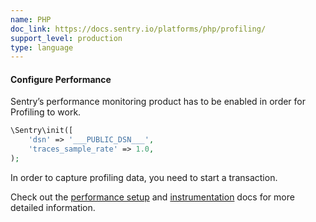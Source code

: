 ```yaml
---
name: PHP
doc_link: https://docs.sentry.io/platforms/php/profiling/
support_level: production
type: language
---
```


#### Configure Performance

Sentry’s performance monitoring product has to be enabled in order for Profiling to work.

```php
\Sentry\init([
    'dsn' => '___PUBLIC_DSN___',
    'traces_sample_rate' => 1.0,
);
```

In order to capture profiling data, you need to start a transaction.

Check out the <a href="https://docs.sentry.io/platforms/php/performance/">performance setup</a> and <a href="https://docs.sentry.io/platforms/php/performance/instrumentation/">instrumentation</a> docs for more detailed information.
